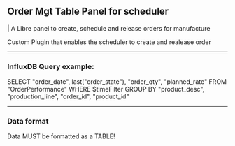 ## Order Mgt Table Panel for scheduler

| A Libre panel to create, schedule and release orders for manufacture

Custom Plugin that enables the scheduler to create and realease order

------

### InfluxDB Query example: 
SELECT "order_date", last("order_state"), "order_qty", "planned_rate" FROM "OrderPerformance" WHERE $timeFilter GROUP BY "product_desc", "production_line", "order_id", "product_id"

-------

### Data format
Data MUST be formatted as a TABLE!
